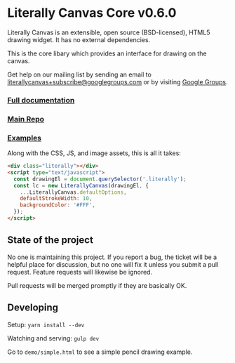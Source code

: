 Literally Canvas Core v0.6.0
=======================

Literally Canvas is an extensible, open source (BSD-licensed), HTML5 drawing
widget. It has no external dependencies.

This is the core libary which provides an interface for drawing on the canvas.

Get help on our mailing list by sending an email to
[literallycanvas+subscribe@googlegroups.com](mailto:literallycanvas+subscribe@googlegroups.com)
or by visiting [Google Groups](https://groups.google.com/forum/#!forum/literallycanvas).

### [Full documentation](http://literallycanvas.com)

### [Main Repo](https://github.com/literallycanvas/literallycanvas)

### [Examples](http://github.com/literallycanvas/literallycanvas-demos)

Along with the CSS, JS, and image assets, this is all it takes:

```html
<div class="literally"></div>
<script type="text/javascript">
  const drawingEl = document.querySelector('.literally');
  const lc = new LiterallyCanvas(drawingEl, {
    ...LiterallyCanvas.defaultOptions,
    defaultStrokeWidth: 10,
    backgroundColor: '#FFF',
  });
</script>
```

State of the project
--------------------

No one is maintaining this project. If you report a bug, the ticket will be a
helpful place for discussion, but no one will fix it unless you submit a pull
request. Feature requests will likewise be ignored.

Pull requests will be merged promptly if they are basically OK.

Developing
----------

Setup: `yarn install --dev`

Watching and serving: `gulp dev`

Go to `demo/simple.html` to see a simple pencil drawing example.